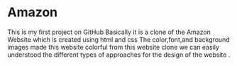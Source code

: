 # Amazon
This is my first project on GitHub
Basically it is a clone of the Amazon Website which is created 
using html and css 
The color,font,and background images made this website colorful 
from this website clone we can easily understood the different types of approaches
for the design of the website .


